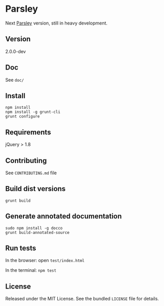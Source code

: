 # Parsley

Next [Parsley](http://parsleyjs.org) version, still in heavy development.

## Version

2.0.0-dev

## Doc

See `doc/`

## Install

```
npm install
npm install -g grunt-cli
grunt configure
```

## Requirements

jQuery > 1.8


## Contributing

See `CONTRIBUTING.md` file


## Build dist versions

```
grunt build
```

## Generate annotated documentation

```
sudo npm install -g docco
grunt build-annotated-source
```

## Run tests

In the browser: open `test/index.html`

In the terminal: `npm test`


## License

Released under the MIT License. See the bundled `LICENSE` file for
details.
